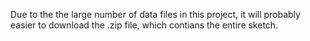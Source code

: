 
Due to the the large number of data files in this project, it will probably easier to download the .zip file, which contians the entire sketch.
